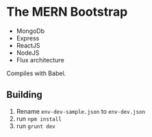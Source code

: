 # The MERN Bootstrap

- MongoDb
- Express
- ReactJS
- NodeJS
- Flux architecture

Compiles with Babel.

## Building
1. Rename `env-dev-sample.json` to `env-dev.json`
2. run `npm install`
3. run `grunt dev`
